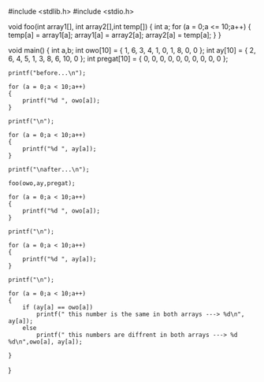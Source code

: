 
#include <stdlib.h>
#include <stdio.h>

void foo(int array1[], int array2[],int temp[])
{
	int a;
	for (a = 0;a <= 10;a++)
	{
		temp[a] = array1[a];
		array1[a] = array2[a];
		array2[a] = temp[a];
	}
}


void main()
{
	int a,b;
	int owo[10] = { 1, 6, 3, 4, 1, 0, 1, 8, 0, 0 };
	int ay[10] = { 2, 6, 4, 5, 1, 3, 8, 6, 10, 0 };
	int pregat[10] = { 0, 0, 0, 0, 0, 0, 0, 0, 0, 0 };

	printf("before...\n");

	for (a = 0;a < 10;a++)
	{
		printf("%d ", owo[a]);
	}

	printf("\n");

	for (a = 0;a < 10;a++)
	{
		printf("%d ", ay[a]);
	}

	printf("\nafter...\n");

	foo(owo,ay,pregat);

	for (a = 0;a < 10;a++)
	{
		printf("%d ", owo[a]);
	}

	printf("\n");

	for (a = 0;a < 10;a++)
	{
		printf("%d ", ay[a]);
	}

	printf("\n");

	for (a = 0;a < 10;a++)
	{
		if (ay[a] == owo[a])
			printf(" this number is the same in both arrays ---> %d\n", ay[a]);
		else
			printf(" this numbers are diffrent in both arrays ---> %d %d\n",owo[a], ay[a]);
		
	}
	
	

}
